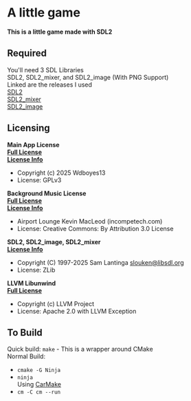 # A little game
__This is a little game made with SDL2__  


## Required  
You'll need 3 SDL Libraries  
SDL2, SDL2_mixer, and SDL2_image (With PNG Support)  
Linked are the releases I used  
[SDL2](https://github.com/libsdl-org/SDL/releases/tag/release-2.32.8)  
[SDL2_mixer](https://github.com/libsdl-org/SDL_mixer/releases/tag/release-2.8.1)  
[SDL2_image](https://github.com/libsdl-org/SDL_image/releases/tag/release-2.6.0)  

## Licensing  
__Main App License__  
__[Full License](/LICENSE)__  
__[License Info](/Licenses/main.txt)__  
- Copyright (c) 2025 Wdboyes13  
- License: GPLv3
  
__Background Music License__   
__[Full License](/Licenses/bgmfull.txt)__  
__[License Info](/Licenses/bgm.txt)__  
- Airport Lounge Kevin MacLeod (incompetech.com)   
- License:  Creative Commons: By Attribution 3.0 License   
  
__SDL2, SDL2_image, SDL2_mixer__    
__[License Info](/Licenses/sdl.txt)__  
- Copyright (C) 1997-2025 Sam Lantinga <slouken@libsdl.org>  
- License: ZLib  

__LLVM Libunwind__  
__[Full License](/Licenses/ApacheLLVM.txt)__  
- Copyright (c) LLVM Project  
- License: Apache 2.0 with LLVM Exception  

## To Build  
Quick build: `make` - This is a wrapper around CMake  
Normal Build:  
- `cmake -G Ninja`  
- `ninja`   
Using [CarMake](https://github.com/Wdboyes13/CarMake)  
- `cm -C cm --run`  